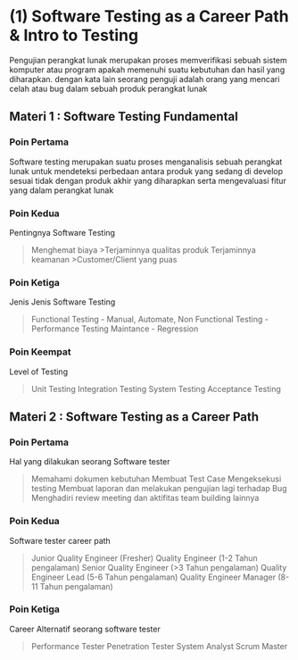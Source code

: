 # (1) Software Testing as a Career Path & Intro to Testing

Pengujian perangkat lunak merupakan proses memverifikasi sebuah sistem komputer atau program apakah memenuhi suatu
kebutuhan dan hasil yang diharapkan. dengan kata lain seorang penguji adalah orang yang mencari celah atau bug dalam
sebuah produk perangkat lunak

## Materi 1 : Software Testing Fundamental

### Poin Pertama
Software testing merupakan suatu proses menganalisis sebuah perangkat lunak untuk mendeteksi perbedaan antara produk
yang sedang di develop sesuai tidak dengan produk akhir yang diharapkan serta mengevaluasi fitur yang dalam perangkat
lunak

### Poin Kedua
Pentingnya Software Testing
>Menghemat biaya                    >Terjaminnya qualitas produk
>Terjaminnya keamanan               >Customer/Client yang puas

### Poin Ketiga
Jenis Jenis Software Testing
>Functional Testing - Manual, Automate, 
>Non Functional Testing - Performance Testing
>Maintance - Regression

### Poin Keempat
Level of Testing
>Unit Testing
>Integration Testing
>System Testing
>Acceptance Testing

## Materi 2 : Software Testing as a Career Path

### Poin Pertama
Hal yang dilakukan seorang Software tester
>Memahami dokumen kebutuhan
>Membuat Test Case
>Mengeksekusi testing
>Membuat laporan dan melakukan pengujian lagi terhadap Bug
>Menghadiri review meeting dan aktifitas team building lainnya

### Poin Kedua
Software tester career path 
>Junior Quality Engineer (Fresher)
>Quality Engineer (1-2 Tahun pengalaman)
>Senior Quality Engineer (>3 Tahun pengalaman)
>Quality Engineer Lead (5-6 Tahun pengalaman)
>Quality Engineer Manager (8-11 Tahun pengalaman)

### Poin Ketiga
Career Alternatif seorang software tester
>Performance Tester
>Penetration Tester
>System Analyst
>Scrum Master